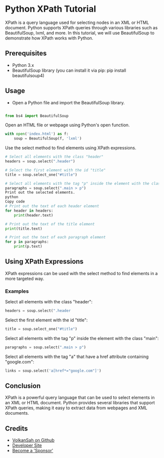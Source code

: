 # Python XPath Tutorial
XPath is a query language used for selecting nodes in an XML or HTML document. Python supports XPath queries through various libraries such as BeautifulSoup, lxml, and more. In this tutorial, we will use BeautifulSoup to demonstrate how XPath works with Python.

## Prerequisites
- Python 3.x
- BeautifulSoup library (you can install it via pip: pip install beautifulsoup4)
## Usage
- Open a Python file and import the BeautifulSoup library.
```python

from bs4 import BeautifulSoup
```
Open an HTML file or webpage using Python's open function.
```python
with open('index.html') as f:
    soup = BeautifulSoup(f, 'lxml')
```
Use the select method to find elements using XPath expressions.
```python
# Select all elements with the class "header"
headers = soup.select(".header")

# Select the first element with the id "title"
title = soup.select_one("#title")

# Select all elements with the tag "p" inside the element with the class "main"
paragraphs = soup.select(".main > p")
Print out the selected elements.
python
Copy code
# Print out the text of each header element
for header in headers:
    print(header.text)

# Print out the text of the title element
print(title.text)

# Print out the text of each paragraph element
for p in paragraphs:
    print(p.text)
```    
## Using XPath Expressions
XPath expressions can be used with the select method to find elements in a more targeted way.

### Examples
Select all elements with the class "header":
```python
headers = soup.select(".header
```
Select the first element with the id "title":
```python
title = soup.select_one("#title")
```
Select all elements with the tag "p" inside the element with the class "main":
```python
paragraphs = soup.select(".main > p")
```
Select all elements with the tag "a" that have a href attribute containing "google.com":
```python
links = soup.select('a[href*="google.com"]')
```
## Conclusion
XPath is a powerful query language that can be used to select elements in an XML or HTML document. Python provides several libraries that support XPath queries, making it easy to extract data from webpages and XML documents.

## Credits
- [VolkanSah on Github](https://github.com/volkansah)
- [Developer Site](https://volkansah.github.io)
- [Become a 'Sponsor'](https://github.com/sponsors/volkansah)
